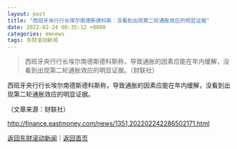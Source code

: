 ```yaml
---
layout: post
title: "西班牙央行行长埃尔南德斯德科斯：没看到出现第二轮通胀效应的明显证据"
date: 2022-02-24 00:35:12 +0800
categories: emnews
tags: 东财滚动新闻
---
```

> 西班牙央行行长埃尔南德斯德科斯称，导致通胀的因素应能在年内缓解，没看到出现第二轮通胀效应的明显证据。（财联社）

<p>西班牙央行行长埃尔南德斯德科斯称，导致通胀的因素应能在年内缓解，没看到出现第二轮通胀效应的明显证据。</p><p class="em_media">（文章来源：财联社）</p>

<http://finance.eastmoney.com/news/1351,202202242286502171.html>

[返回东财滚动新闻](//finews.withounder.com/emnews/)｜[返回首页](//finews.withounder.com/)